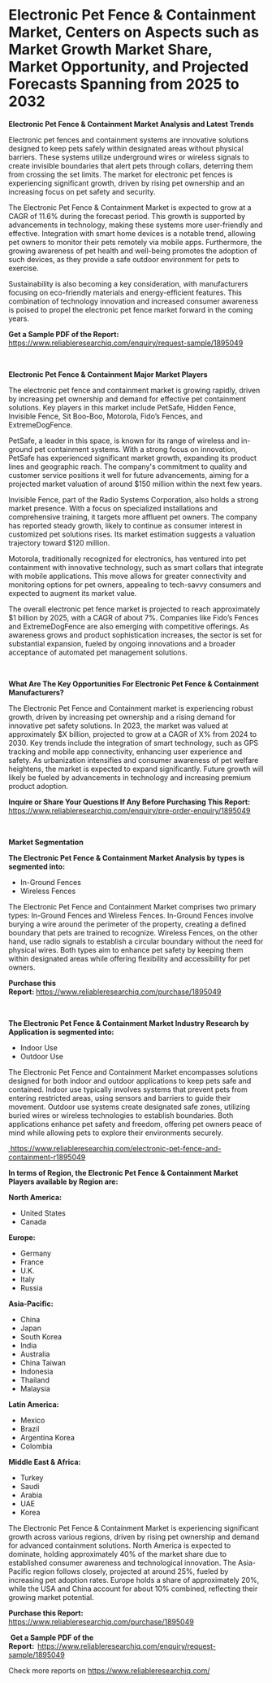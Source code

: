<p><h1>Electronic Pet Fence & Containment Market, Centers on Aspects such as Market Growth Market Share, Market Opportunity, and Projected Forecasts Spanning from 2025 to 2032</h1></p><p><strong>Electronic Pet Fence & Containment Market Analysis and Latest Trends</strong></p>
<p><p>Electronic pet fences and containment systems are innovative solutions designed to keep pets safely within designated areas without physical barriers. These systems utilize underground wires or wireless signals to create invisible boundaries that alert pets through collars, deterring them from crossing the set limits. The market for electronic pet fences is experiencing significant growth, driven by rising pet ownership and an increasing focus on pet safety and security.</p><p>The Electronic Pet Fence & Containment Market is expected to grow at a CAGR of 11.6% during the forecast period. This growth is supported by advancements in technology, making these systems more user-friendly and effective. Integration with smart home devices is a notable trend, allowing pet owners to monitor their pets remotely via mobile apps. Furthermore, the growing awareness of pet health and well-being promotes the adoption of such devices, as they provide a safe outdoor environment for pets to exercise. </p><p>Sustainability is also becoming a key consideration, with manufacturers focusing on eco-friendly materials and energy-efficient features. This combination of technology innovation and increased consumer awareness is poised to propel the electronic pet fence market forward in the coming years.</p></p>
<p><strong>Get a Sample PDF of the Report:&nbsp;</strong> <a href="https://www.reliableresearchiq.com/enquiry/request-sample/1895049?utm_campaign=2853&utm_medium=2&utm_source=Github&utm_content=ia&utm_term=06042025&utm_id=electronic-pet-fence-containment">https://www.reliableresearchiq.com/enquiry/request-sample/1895049</a></p>
<p>&nbsp;</p>
<p><strong>Electronic Pet Fence & Containment Major Market Players</strong></p>
<p><p>The electronic pet fence and containment market is growing rapidly, driven by increasing pet ownership and demand for effective pet containment solutions. Key players in this market include PetSafe, Hidden Fence, Invisible Fence, Sit Boo-Boo, Motorola, Fido’s Fences, and ExtremeDogFence.</p><p>PetSafe, a leader in this space, is known for its range of wireless and in-ground pet containment systems. With a strong focus on innovation, PetSafe has experienced significant market growth, expanding its product lines and geographic reach. The company's commitment to quality and customer service positions it well for future advancements, aiming for a projected market valuation of around $150 million within the next few years.</p><p>Invisible Fence, part of the Radio Systems Corporation, also holds a strong market presence. With a focus on specialized installations and comprehensive training, it targets more affluent pet owners. The company has reported steady growth, likely to continue as consumer interest in customized pet solutions rises. Its market estimation suggests a valuation trajectory toward $120 million.</p><p>Motorola, traditionally recognized for electronics, has ventured into pet containment with innovative technology, such as smart collars that integrate with mobile applications. This move allows for greater connectivity and monitoring options for pet owners, appealing to tech-savvy consumers and expected to augment its market value.</p><p>The overall electronic pet fence market is projected to reach approximately $1 billion by 2025, with a CAGR of about 7%. Companies like Fido’s Fences and ExtremeDogFence are also emerging with competitive offerings. As awareness grows and product sophistication increases, the sector is set for substantial expansion, fueled by ongoing innovations and a broader acceptance of automated pet management solutions.</p></p>
<p>&nbsp;</p>
<p><strong>What Are The Key Opportunities For Electronic Pet Fence & Containment Manufacturers?</strong></p>
<p><p>The Electronic Pet Fence and Containment market is experiencing robust growth, driven by increasing pet ownership and a rising demand for innovative pet safety solutions. In 2023, the market was valued at approximately $X billion, projected to grow at a CAGR of X% from 2024 to 2030. Key trends include the integration of smart technology, such as GPS tracking and mobile app connectivity, enhancing user experience and safety. As urbanization intensifies and consumer awareness of pet welfare heightens, the market is expected to expand significantly. Future growth will likely be fueled by advancements in technology and increasing premium product adoption.</p></p>
<p><strong>Inquire or Share Your Questions If Any Before Purchasing This Report:</strong> <a href="https://www.reliableresearchiq.com/enquiry/pre-order-enquiry/1895049?utm_campaign=2853&utm_medium=2&utm_source=Github&utm_content=ia&utm_term=06042025&utm_id=electronic-pet-fence-containment">https://www.reliableresearchiq.com/enquiry/pre-order-enquiry/1895049</a></p>
<p>&nbsp;</p>
<p><strong>Market Segmentation</strong></p>
<p><strong>The Electronic Pet Fence & Containment Market Analysis by types is segmented into:</strong></p>
<p><ul><li>In-Ground Fences</li><li>Wireless Fences</li></ul></p>
<p><p>The Electronic Pet Fence and Containment Market comprises two primary types: In-Ground Fences and Wireless Fences. In-Ground Fences involve burying a wire around the perimeter of the property, creating a defined boundary that pets are trained to recognize. Wireless Fences, on the other hand, use radio signals to establish a circular boundary without the need for physical wires. Both types aim to enhance pet safety by keeping them within designated areas while offering flexibility and accessibility for pet owners.</p></p>
<p><strong>Purchase this Report:&nbsp;</strong><a href="https://www.reliableresearchiq.com/purchase/1895049?utm_campaign=2853&utm_medium=2&utm_source=Github&utm_content=ia&utm_term=06042025&utm_id=electronic-pet-fence-containment">https://www.reliableresearchiq.com/purchase/1895049</a></p>
<p>&nbsp;</p>
<p><strong>The Electronic Pet Fence & Containment Market Industry Research by Application is segmented into:</strong></p>
<p><ul><li>Indoor Use</li><li>Outdoor Use</li></ul></p>
<p><p>The Electronic Pet Fence and Containment Market encompasses solutions designed for both indoor and outdoor applications to keep pets safe and contained. Indoor use typically involves systems that prevent pets from entering restricted areas, using sensors and barriers to guide their movement. Outdoor use systems create designated safe zones, utilizing buried wires or wireless technologies to establish boundaries. Both applications enhance pet safety and freedom, offering pet owners peace of mind while allowing pets to explore their environments securely.</p></p>
<p><a href="https://www.reliableresearchiq.com/electronic-pet-fence-and-containment-r1895049?utm_campaign=2853&utm_medium=2&utm_source=Github&utm_content=ia&utm_term=06042025&utm_id=electronic-pet-fence-containment">&nbsp;https://www.reliableresearchiq.com/electronic-pet-fence-and-containment-r1895049</a></p>
<p><strong>In terms of Region, the Electronic Pet Fence & Containment Market Players available by Region are:</strong></p>
<p>
    <p> <strong> North America: </strong>
        <ul>
            <li>United States</li>
            <li>Canada</li>
        </ul>
        </p> 
    <p> <strong> Europe: </strong>
        <ul>
            <li>Germany</li>
            <li>France</li>
            <li>U.K.</li>
            <li>Italy</li>
            <li>Russia</li>
        </ul>
        </p> 
    <p> <strong> Asia-Pacific: </strong>
        <ul>
            <li>China</li>
            <li>Japan</li>
            <li>South Korea</li>
            <li>India</li>
            <li>Australia</li>
            <li>China Taiwan</li>
            <li>Indonesia</li>
            <li>Thailand</li>
            <li>Malaysia</li>
        </ul>
        </p> 
    <p> <strong> Latin America: </strong>
        <ul>
            <li>Mexico</li>
            <li>Brazil</li>
            <li>Argentina Korea</li>
            <li>Colombia</li>
        </ul>
        </p> 
    <p> <strong> Middle East & Africa: </strong>
        <ul>
            <li>Turkey</li>
            <li>Saudi</li>
            <li>Arabia</li>
            <li>UAE</li>
            <li>Korea</li>
        </ul>
    </p>
    </p>
<p><p>The Electronic Pet Fence & Containment Market is experiencing significant growth across various regions, driven by rising pet ownership and demand for advanced containment solutions. North America is expected to dominate, holding approximately 40% of the market share due to established consumer awareness and technological innovation. The Asia-Pacific region follows closely, projected at around 25%, fueled by increasing pet adoption rates. Europe holds a share of approximately 20%, while the USA and China account for about 10% combined, reflecting their growing market potential.</p></p>
<p><strong>Purchase this Report: </strong><a href="https://www.reliableresearchiq.com/purchase/1895049?utm_campaign=2853&utm_medium=2&utm_source=Github&utm_content=ia&utm_term=06042025&utm_id=electronic-pet-fence-containment">https://www.reliableresearchiq.com/purchase/1895049</a></p>
<p>&nbsp;<strong>Get a Sample PDF of the Report:&nbsp;&nbsp;</strong><a href="https://www.reliableresearchiq.com/enquiry/request-sample/1895049?utm_campaign=2853&utm_medium=2&utm_source=Github&utm_content=ia&utm_term=06042025&utm_id=electronic-pet-fence-containment">https://www.reliableresearchiq.com/enquiry/request-sample/1895049</a></p>
<p><strong></strong></p>
<p>Check more reports on <a href="https://www.reliableresearchiq.com/?utm_campaign=2853&utm_medium=2&utm_source=Github&utm_content=ia&utm_term=06042025&utm_id=electronic-pet-fence-containment">https://www.reliableresearchiq.com/</a></p>